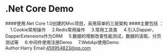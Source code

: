 .Net Core Demo
====
####使用.Net Core 1.0创建的Mvc项目，采用简单的三层架构 
####主要包括 ： 
     1.Cookie常用操作 
     2.Redis常用操作
     3.常用工具类
     4.引入Dapper，DapperExtensions作为ORM
     5.数据的增删改查性能测试，数据的读取，分页测试等
     6.中间件使用注册Demo
     7.WebApi使用Demo
                                     
                                     Author:Harry
                                     Email:459954823@qq.com
